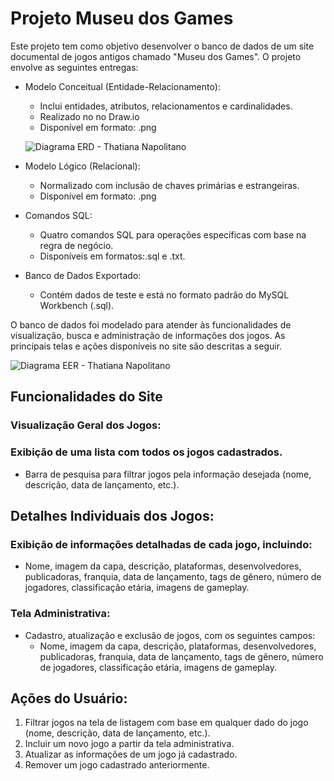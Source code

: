 # Projeto Museu dos Games 
Este projeto tem como objetivo desenvolver o banco de dados de um site documental de jogos antigos chamado "Museu dos Games". O projeto envolve as seguintes entregas:

- Modelo Conceitual (Entidade-Relacionamento):
  - Inclui entidades, atributos, relacionamentos e cardinalidades.
  - Realizado no no Draw.io
  - Disponível em formato: .png
 
  ![Diagrama ERD - Thatiana Napolitano](https://github.com/user-attachments/assets/47ffcdf8-55c4-4f47-888d-aa7ce740d692)

- Modelo Lógico (Relacional):
  - Normalizado com inclusão de chaves primárias e estrangeiras.
  - Disponível em formato: .png 

- Comandos SQL:
  - Quatro comandos SQL para operações específicas com base na regra de negócio.
  - Disponíveis em formatos:.sql e .txt.
    
- Banco de Dados Exportado:
  - Contém dados de teste e está no formato padrão do MySQL Workbench (.sql).
 
O banco de dados foi modelado para atender às funcionalidades de visualização, busca e administração de informações dos jogos. As principais telas e ações disponíveis no site são descritas a seguir. 

![Diagrama EER - Thatiana Napolitano](https://github.com/user-attachments/assets/74039ca0-fe5a-4b33-9203-b1f3a2e800a9)

## Funcionalidades do Site
### Visualização Geral dos Jogos:

### Exibição de uma lista com todos os jogos cadastrados.
- Barra de pesquisa para filtrar jogos pela informação desejada (nome, descrição, data de lançamento, etc.).
  
## Detalhes Individuais dos Jogos:
### Exibição de informações detalhadas de cada jogo, incluindo:
- Nome, imagem da capa, descrição, plataformas, desenvolvedores, publicadoras, franquia, data de lançamento, tags de gênero, número de jogadores, classificação etária, imagens de gameplay.

### Tela Administrativa:
- Cadastro, atualização e exclusão de jogos, com os seguintes campos:
  - Nome, imagem da capa, descrição, plataformas, desenvolvedores, publicadoras, franquia, data de lançamento, tags de gênero, número de jogadores, classificação etária, imagens de gameplay.

## Ações do Usuário:
1. Filtrar jogos na tela de listagem com base em qualquer dado do jogo (nome, descrição, data de lançamento, etc.).
2. Incluir um novo jogo a partir da tela administrativa.
3. Atualizar as informações de um jogo já cadastrado.
4. Remover um jogo cadastrado anteriormente.
